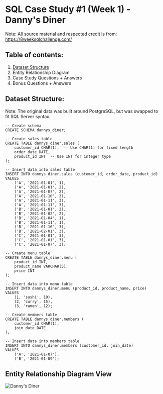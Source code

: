 # SQL Case Study #1 (Week 1) - Danny's Diner
Note: All source material and respected credit is from: https://8weeksqlchallenge.com/

## Table of contents:
1. [Dataset Structure](https://github.com/nivisdata-analysis/SQL-Code/blob/main/8%20Week%20SQL%20Challenge/Danny's%20Diner.md#dataset-structure)
2. Entity Relationship Diagram
3. Case Study Questions + Answers
4. Bonus Questions + Answers

## Dataset Structure:
Note: The original data was built around PostgreSQL, but was swapped to fit SQL Server syntax.

```
-- Create schema
CREATE SCHEMA dannys_diner;

-- Create sales table
CREATE TABLE dannys_diner.sales (
    customer_id CHAR(1),  -- Use CHAR(1) for fixed length
    order_date DATE,
    product_id INT  -- Use INT for integer type
);

-- Insert data into sales table
INSERT INTO dannys_diner.sales (customer_id, order_date, product_id)
VALUES
    ('A', '2021-01-01', 1),
    ('A', '2021-01-01', 2),
    ('A', '2021-01-07', 2),
    ('A', '2021-01-10', 3),
    ('A', '2021-01-11', 3),
    ('A', '2021-01-11', 3),
    ('B', '2021-01-01', 2),
    ('B', '2021-01-02', 2),
    ('B', '2021-01-04', 1),
    ('B', '2021-01-11', 1),
    ('B', '2021-01-16', 3),
    ('B', '2021-02-01', 3),
    ('C', '2021-01-01', 3),
    ('C', '2021-01-01', 3),
    ('C', '2021-01-07', 3);

-- Create menu table
CREATE TABLE dannys_diner.menu (
    product_id INT,
    product_name VARCHAR(5),
    price INT
);

-- Insert data into menu table
INSERT INTO dannys_diner.menu (product_id, product_name, price)
VALUES
    (1, 'sushi', 10),
    (2, 'curry', 15),
    (3, 'ramen', 12);

-- Create members table
CREATE TABLE dannys_diner.members (
    customer_id CHAR(1),
    join_date DATE
);

-- Insert data into members table
INSERT INTO dannys_diner.members (customer_id, join_date)
VALUES
    ('A', '2021-01-07'),
    ('B', '2021-01-09');
```  
## Entity Relationship Diagram View
![Danny's Diner](https://github.com/nivisdata-analysis/SQL-Code/assets/171444078/dd8d9e94-c937-4cfa-8e11-6f401704aa34)
